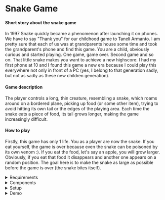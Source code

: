 # Snake Game

#### Short story about the snake game
In 1997 Snake quickly became a phenomenon after launching it on phones. We have to say "Thank you" for our childhood game to Taneli Armanto.
I am pretty sure that each of us was at grandparents house some time and took the grandparent's phone and find this game. You are a child, 
obviously curious and started playing. One game, game over. Second game and so on. That little snake makes you want to achieve a new highscore.
I had my first phone at 10 and I found this game a new era because I could play this everywhere not only in front of a PC (yes, I belong to that generation sadly, but not as sadly as these new children generation).

#### Game description
The player controls a long, thin creature, resembling a snake, which roams around on a bordered plane, picking up food (or some other item), trying to avoid hitting its own tail or the edges of the playing area. Each time the snake eats a piece of food, its tail grows longer, making the game increasingly difficult.

#### How to play
Firstly, this game has only 1 life. You as a player are now the snake. If you eat yourself, the game is over because even the snake can be poisoned by its own venom :).
If you eat the food, let's say an apple, you will grow larger. 
Obviously, if you eat that food it disappears and another one appears on a random position. 
The goal here is to make the snake as large as possible before the game is over (the snake bites itself).

<details>
<summary> Requirements </summary>

##### MENU
Create a menu for your game, emphasis on the game. You should scroll on the LCD with the joystick. The menu should include:
1. When powering up a game, a greeting message should be shown fora few moments.

2. Categories like:
  - **Start Game** that start the initial level of the game
  - **Highscore**: 
    - Initially the score is 0
    - Highscore is updating when the game is done
    - Save the top 5+ values in EEPROM with the name and score
  - **Settings**:
    - Enter name
    - Starting level or difficulty of the game should be selected
    - LCD contrast control using either potentiometer of saving the value in EEPROM
    - LCD brightness control and save the value to EEPROM
    - Matrix brightness control and save it to EEPROM
    - Sound on or off and save it to EEPROM
    - Extra stuff that should be saved to EEPROM
  - **About**, here are the details about the creator of the game like game name, author name, github link or user
  - **How to play**, a short description about the game
  
3. **While playing the game** display information like:
    - Lives
    - Level/Difficulty
    - Score
    - Etc.
    
4. **Upon game ending**:
  - Screen 1: a message such as "Congratulations on reaching level/score X". "You did better than y people.". etc. Switches to screen 2 upon interaction (button press) or after a few moments.
  - Screen 2: display relevant game info: score, time, lives left etc. Must inform player if he/she beat the highscore. This menu should only be closed by the player, pressing a button.
  
  ##### GAME
- You must add basic sounds to the game
- It must be intuitive andfun to play
- It must make sense in the current setup. Study the idea of a panning camera - aka the 8x8 led doesn’t need to be the entire map. It can only be the current field of view of the player.
- The levels must progress dynamically. Aka the level difficulty, score and other properties should be a function of the level number or time. However, the challenge here is for it to grow in a playable way - not too easy for a long time so it becomes boring, not too hard too fast so it’s not attractive. Also, it’s nice to have an ending, a final level, a boss etc. It shouldn’t necessarily go on forever (but that’s fine, though). 
</details>


<details>
<summary> Components </summary>
The following list shows the needed components
- LCD
- 8x8 matrix
- resistors
- electrolytic capacitor
- ceramic capacitor
- MAX7219 Driver
- joystick
- buzzer
- potentiometer
- wires
</details>


<details>
<summary> Setup </summary>

</details>


<details>
<summary> Demo </summary>

</details>
